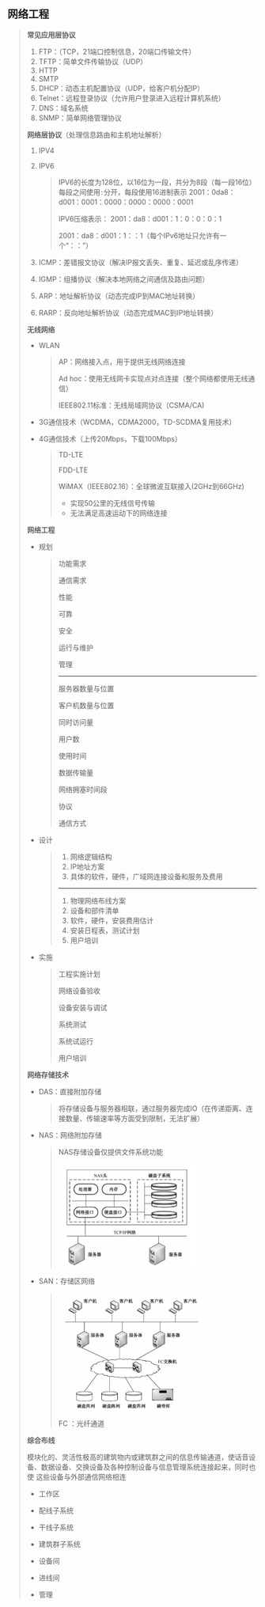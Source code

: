 ## **网络工程**

> **常见应用层协议**
>
> 1. FTP：（TCP，21端口控制信息，20端口传输文件）
> 2. TFTP：简单文件传输协议（UDP）
> 3. HTTP
> 4. SMTP
> 5. DHCP：动态主机配置协议（UDP，给客户机分配IP）
> 6. Telnet：远程登录协议（允许用户登录进入远程计算机系统）
> 7. DNS：域名系统
> 8. SNMP：简单网络管理协议
>
> **网络层协议**（处理信息路由和主机地址解析）
>
> 1. IPV4
>
> 2. IPV6
>
>    > IPV6的长度为128位，以16位为一段，共分为8段（每一段16位）每段之间使用`:`分开，每段使用16进制表示  2001：0da8：d001：0001：0000：0000：0000：0001
>    >
>    > IPV6压缩表示：
>    > 2001：da8：d001：1：0：0：0：1
>    >
>    > 2001：da8：d001：1：：1（每个IPv6地址只允许有一个“：：”）
>
> 3. ICMP：差错报文协议（解决IP报文丢失、重复、延迟或乱序传递）
>
> 4. IGMP：组播协议（解决本地网络之间通信及路由问题）
>
> 5. ARP：地址解析协议（动态完成IP到MAC地址转换）
>
> 6. RARP：反向地址解析协议（动态完成MAC到IP地址转换）
>
> 
>
> **无线网络**
>
> - WLAN
>
>   >  AP：网络接入点，用于提供无线网络连接
>   >
>   >  Ad hoc：使用无线网卡实现点对点连接（整个网络都使用无线通信）
>   >
>   >  IEEE802.11标准：无线局域网协议（CSMA/CA)
>
> - 3G通信技术（WCDMA，CDMA2000，TD-SCDMA复用技术）
>
> - 4G通信技术（上传20Mbps，下载100Mbps）
>
>   > TD-LTE
>   >
>   > FDD-LTE
>   >
>   > WiMAX（IEEE802.16）：全球微波互联接入(2GHz到66GHz)
>   >
>   > - 实现50公里的无线信号传输
>   > - 无法满足高速运动下的网络连接
>
> 
>
> **网络工程**
>
> - 规划
>
>   > 功能需求
>   >
>   > 通信需求
>   >
>   > 性能
>   >
>   > 可靠
>   >
>   > 安全
>   >
>   > 运行与维护
>   >
>   > 管理
>   >
>   > ---
>   >
>   > 服务器数量与位置
>   >
>   > 客户机数量与位置
>   >
>   > 同时访问量
>   >
>   > 用户数
>   >
>   > 使用时间
>   >
>   > 数据传输量
>   >
>   > 网络拥塞时间段
>   >
>   > 协议
>   >
>   > 通信方式
>
> - 设计
>
>   > 1. 网络逻辑结构
>   > 2. IP地址方案
>   > 3. 具体的软件，硬件，广域网连接设备和服务及费用
>   >
>   > ---
>   >
>   > 1. 物理网络布线方案
>   > 2. 设备和部件清单
>   > 3. 软件，硬件，安装费用估计
>   > 4. 安装日程表，测试计划
>   > 5. 用户培训
>
> - 实施
>
>   > 工程实施计划
>   >
>   > 网络设备验收
>   >
>   > 设备安装与调试
>   >
>   > 系统测试
>   >
>   > 系统试运行
>   >
>   > 用户培训
>
>   
>
> **网络存储技术**
>
> - DAS：直接附加存储
>
>   > 将存储设备与服务器相联，通过服务器完成IO（在传递距离、连接数量、传输速率等方面受到限制，无法扩展）
>
> - NAS：网络附加存储
>
>   > NAS存储设备仅提供文件系统功能
>   >
>   > <img src="image-20230819161138131.png" alt="image-20230819161138131" style="zoom:50%;" />  
>
> - SAN：存储区网络
>
>   > <img src="image-20230819161444950.png" alt="image-20230819161444950" style="zoom:50%;" /> 
>   >
>   > FC ：光纤通道
>
> **综合布线**
>
> 模块化的、灵活性极高的建筑物内或建筑群之间的信息传输通道，使话音设备、数据设备、交换设备及各种控制设备与信息管理系统连接起来，同时也使 这些设备与外部通信网络相连
>
> - 工作区
>
> - 配线子系统
>
> - 干线子系统
>
> - 建筑群子系统
>
> - 设备间
>
> - 进线间
>
> - 管理
>
>   